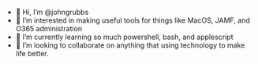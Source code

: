 - 👋 Hi, I’m @johngrubbs
- 👀 I’m interested in making useful tools for things like MacOS, JAMF, and O365 administration
- 🌱 I’m currently learning so much powershell, bash, and applescript
- 💞️ I’m looking to collaborate on anything that using technology to make life better.


